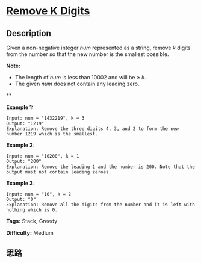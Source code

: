 # [Remove K Digits][title]

## Description

Given a non-negative integer _num_ represented as a string, remove _k_ digits
from the number so that the new number is the smallest possible.

**Note:**  

  * The length of _num_ is less than 10002 and will be  ≥ _k_.
  * The given _num_ does not contain any leading zero.

**

**Example 1:**
            Input: num = "1432219", k = 3    Output: "1219"    Explanation: Remove the three digits 4, 3, and 2 to form the new number 1219 which is the smallest.    

**Example 2:**
            Input: num = "10200", k = 1    Output: "200"    Explanation: Remove the leading 1 and the number is 200. Note that the output must not contain leading zeroes.    

**Example 3:**
            Input: num = "10", k = 2    Output: "0"    Explanation: Remove all the digits from the number and it is left with nothing which is 0.    


**Tags:** Stack, Greedy

**Difficulty:** Medium

## 思路

[title]: https://leetcode.com/problems/remove-k-digits
